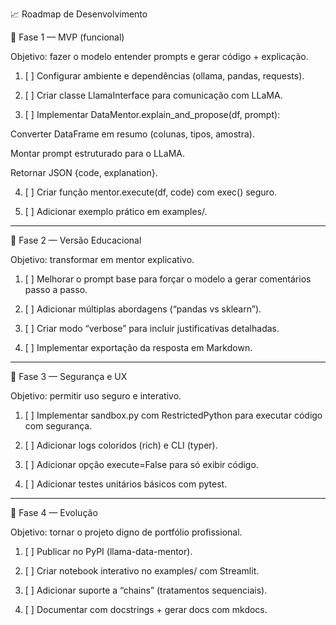 
📈 Roadmap de Desenvolvimento

🧩 Fase 1 — MVP (funcional)

Objetivo: fazer o modelo entender prompts e gerar código + explicação.

1. [ ] Configurar ambiente e dependências (ollama, pandas, requests).


2. [ ] Criar classe LlamaInterface para comunicação com LLaMA.


3. [ ] Implementar DataMentor.explain_and_propose(df, prompt):

Converter DataFrame em resumo (colunas, tipos, amostra).

Montar prompt estruturado para o LLaMA.

Retornar JSON {code, explanation}.



4. [ ] Criar função mentor.execute(df, code) com exec() seguro.


5. [ ] Adicionar exemplo prático em examples/.




---

🧩 Fase 2 — Versão Educacional

Objetivo: transformar em mentor explicativo.

1. [ ] Melhorar o prompt base para forçar o modelo a gerar comentários passo a passo.


2. [ ] Adicionar múltiplas abordagens (“pandas vs sklearn”).


3. [ ] Criar modo “verbose” para incluir justificativas detalhadas.


4. [ ] Implementar exportação da resposta em Markdown.




---

🧩 Fase 3 — Segurança e UX

Objetivo: permitir uso seguro e interativo.

1. [ ] Implementar sandbox.py com RestrictedPython para executar código com segurança.


2. [ ] Adicionar logs coloridos (rich) e CLI (typer).


3. [ ] Adicionar opção execute=False para só exibir código.


4. [ ] Adicionar testes unitários básicos com pytest.




---

🧩 Fase 4 — Evolução

Objetivo: tornar o projeto digno de portfólio profissional.

1. [ ] Publicar no PyPI (llama-data-mentor).


2. [ ] Criar notebook interativo no examples/ com Streamlit.


3. [ ] Adicionar suporte a “chains” (tratamentos sequenciais).


4. [ ] Documentar com docstrings + gerar docs com mkdocs.


